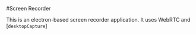 #Screen Recorder

This is an electron-based screen recorder application. It uses WebRTC and
[`desktopCapture`]